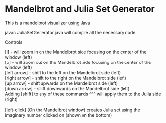 # Mandelbrot and Julia Set Generator
 This is a mandelbrot visualizer using Java

javac JuliaSetGenerator.java will compile all the necessary code

Controls

[i] - will zoom in on the Mandelbrot side focusing on the center of the window (left)<br />
[o] - will zoom out on the Mandelbrot side focusing on the center of the window (left)<br />
[left arrow] - shift to the left on the Mandelbrot side (left)<br />
[right arrow] - shift to the right on the Mandelbrot side (left)<br />
[up arrow] - shift upwards on the Mandelbrot side (left)<br />
[down arrow] - shift downwards on the Mandelbrot side (left)<br />
Adding [shift] to any of these commands ^^^ will apply them to the Julia side (right)<br />
<br />
[left-click] (On the Mandelbrot window) creates Julia set using the imaginary number clicked on (shown on the bottom)
